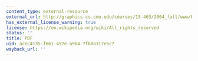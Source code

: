 ```yaml
---
content_type: external-resource
external_url: http://graphics.cs.cmu.edu/courses/15-463/2004_fall/www/Papers/MSR-TR-2004-92-Sep27.pdf
has_external_license_warning: true
license: https://en.wikipedia.org/wiki/All_rights_reserved
status: ''
title: PDF
uid: acec4135-f661-457e-a9b4-7fb0a317e5c7
wayback_url: ''
---
```

